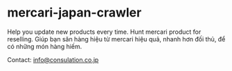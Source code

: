 # mercari-japan-crawler
Help you update new products every time. Hunt mercari product for reselling.
Giúp bạn săn hàng hiệu từ mercari hiệu quả, nhanh hơn đối thủ, để có những món hàng hiếm.

Contact:
info@consulation.co.jp
